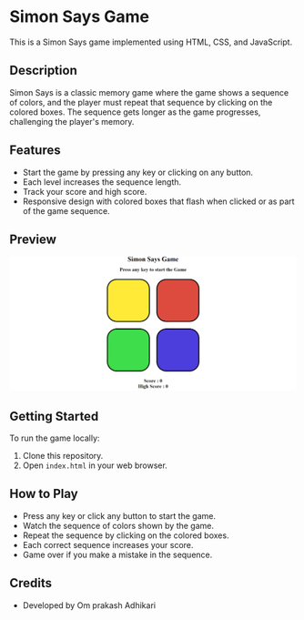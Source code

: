 # Simon Says Game

This is a Simon Says game implemented using HTML, CSS, and JavaScript.

## Description

Simon Says is a classic memory game where the game shows a sequence of colors, and the player must repeat that sequence by clicking on the colored boxes. The sequence gets longer as the game progresses, challenging the player's memory.

## Features

- Start the game by pressing any key or clicking on any button.
- Each level increases the sequence length.
- Track your score and high score.
- Responsive design with colored boxes that flash when clicked or as part of the game sequence.

## Preview

![Game Preview](Screenshot.png)

## Getting Started

To run the game locally:

1. Clone this repository.
2. Open `index.html` in your web browser.

## How to Play

- Press any key or click any button to start the game.
- Watch the sequence of colors shown by the game.
- Repeat the sequence by clicking on the colored boxes.
- Each correct sequence increases your score.
- Game over if you make a mistake in the sequence.

## Credits

- Developed by Om prakash Adhikari